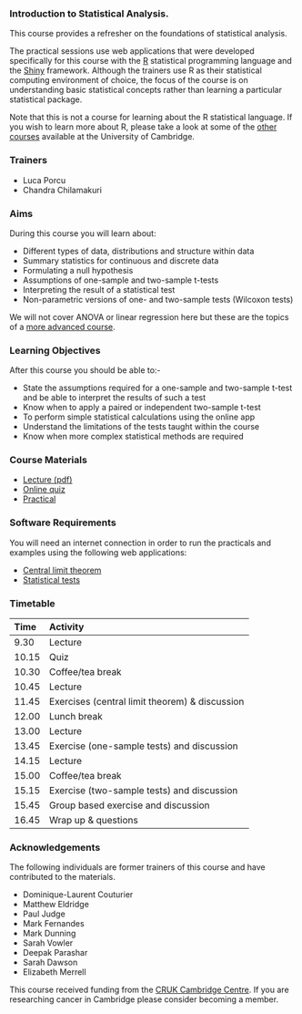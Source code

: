 ### Introduction to Statistical Analysis.

This course provides a refresher on the foundations of statistical analysis.

The practical sessions use web applications that were developed specifically for
this course with the [R](https://cran.r-project.org) statistical programming
language and the [Shiny](http://shiny.rstudio.com/gallery) framework. Although
the trainers use R as their statistical computing environment of choice, the
focus of the course is on understanding basic statistical concepts rather than
learning a particular statistical package.

Note that this is not a course for learning about the R statistical language.
If you wish to learn more about R, please take a look at some of the
[other courses](https://bioinfotraining.bio.cam.ac.uk) available at the
University of Cambridge.

### Trainers

- Luca Porcu
- Chandra Chilamakuri

### Aims

During this course you will learn about:

- Different types of data, distributions and structure within data
- Summary statistics for continuous and discrete data
- Formulating a null hypothesis
- Assumptions of one-sample and two-sample t-tests
- Interpreting the result of a statistical test
- Non-parametric versions of one- and two-sample tests (Wilcoxon tests)

We will not cover ANOVA or linear regression here but these are the topics of a
[more advanced course](https://bioinformatics-core-shared-training.github.io/linear-models-r).

### Learning Objectives

After this course you should be able to:-

- State the assumptions required for a one-sample and two-sample t-test and be able to interpret the results of such a test
- Know when to apply a paired or independent two-sample t-test
- To perform simple statistical calculations using the online app
- Understand the limitations of the tests taught within the course
- Know when more complex statistical methods are required

### Course Materials

- [Lecture (pdf)](Intro_to_Stat_Ana_slides_151123.pdf)
- [Online quiz](https://docs.google.com/forms/d/1C3RHisRHoWXcnFqX9JhRAk3gy_aJ6FrhouJ6ljsJ-Fc)
- [Practical](practical.html)

### Software Requirements

You will need an internet connection in order to run the practicals and examples
using the following web applications:

- [Central limit theorem](https://bioinformatics.cruk.cam.ac.uk/apps/stats/central-limit-theorem)
- [Statistical tests](https://bioinformatics.cruk.cam.ac.uk/stats/shinystats)

### Timetable

| Time  | Activity
|:------|:--------
|  9.30 | Lecture
| 10.15 | Quiz
| 10.30 | Coffee/tea break
| 10.45 | Lecture
| 11.45 | Exercises (central limit theorem) & discussion
| 12.00 | Lunch break
| 13.00 | Lecture
| 13.45 | Exercise (one-sample tests) and discussion
| 14.15 | Lecture
| 15.00 | Coffee/tea break
| 15.15 | Exercise (two-sample tests) and discussion
| 15.45 | Group based exercise and discussion
| 16.45 | Wrap up & questions

### Acknowledgements

The following individuals are former trainers of this course and have
contributed to the materials.
- Dominique-Laurent Couturier
- Matthew Eldridge
- Paul Judge
- Mark Fernandes
- Mark Dunning
- Sarah Vowler
- Deepak Parashar
- Sarah Dawson
- Elizabeth Merrell

This course received funding from the
[CRUK Cambridge Centre](https://crukcambridgecentre.org.uk).
If you are researching cancer in Cambridge please consider becoming a member.
